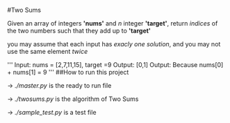 
#Two Sums

Given an array of integers **'nums'** and *n* integer **'target'**,
return *indices* of the two numbers such that they add up to **'target'**

you may assume that each input has *exacly one solution*, and you may
not use the same element *twice*

'''
Input: nums = [2,7,11,15], target =9
Output: [0,1]
Output: Because nums[0] + nums[1] = 9 
'''
##How to run this project

->  *./master.py* is the ready to run file

->  *./twosums.py* is the algorithm of Two Sums

->  *./sample_test.py* is a test file 

